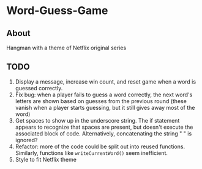 # Word-Guess-Game

## About
Hangman with a theme of Netflix original series

## TODO
1. Display a message, increase win count, and reset game when a word is guessed correctly.
2. Fix bug: when a player fails to guess a word correctly, the next word's letters are shown based on guesses from the previous round (these vanish when a player starts guessing, but it still gives away most of the word)
3. Get spaces to show up in the underscore string. The if statement appears to recognize that spaces are present, but doesn't execute the associated block of code. Alternatively, concatenating the string "  " is ignored?
4. Refactor: more of the code could be split out into reused functions. Similarly, functions like `writeCurrentWord()` seem inefficient.
5. Style to fit Netflix theme